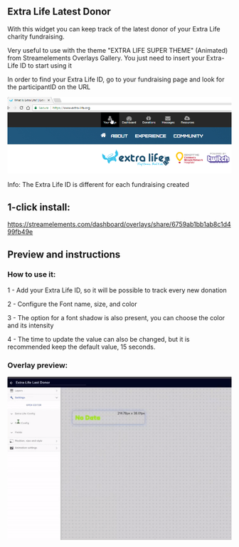 <h2 id="widget-name" class="widget-name">Extra Life Latest Donor</h2>

<p id="description" class="description">With this widget you can keep track of the latest donor of your Extra Life charity fundraising. </p>
<p>Very useful to use with the theme "EXTRA LIFE SUPER THEME" (Animated) from Streamelements Overlays Gallery. You just need to insert your Extra-Life ID to start using it</p>
<p>In order to find your Extra Life ID, go to your fundraising page and look for the participantID on the URL</p>

<img src="https://raw.githubusercontent.com/c4ldas/streamelements-widgets/main/extra-life-latest-donor/participantID.gif" alt="Participant ID">

<p>Info: The Extra Life ID is different for each fundraising created</p>

<h2>1-click install:</h2>
<p><a href="https://streamelements.com/dashboard/overlays/share/6759ab1bb1ab8c1d499fb49e">https://streamelements.com/dashboard/overlays/share/6759ab1bb1ab8c1d499fb49e</a></p>

<h2>Preview and instructions</h2>

<h3>How to use it:</h3>
<p>1 - Add your Extra Life ID, so it will be possible to track every new donation</p>
<p>2 - Configure the Font name, size, and color</p>
<p>3 - The option for a font shadow is also present, you can choose the color and its intensity</p>
<p>4 - The time to update the value can also be changed, but it is recommended keep the default value, 15 seconds.</p>

<h3>Overlay preview:</h3>

<p><img src="https://raw.githubusercontent.com/c4ldas/streamelements-widgets/main/extra-life-latest-donor/widget.gif" alt="Overlay Preview"></p>
